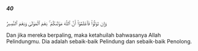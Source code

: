 ##### 40

<span class="ayah">وَإِن تَوَلَّوْا۟ فَٱعْلَمُوٓا۟ أَنَّ ٱللَّهَ مَوْلَىٰكُمْ ۚ نِعْمَ ٱلْمَوْلَىٰ وَنِعْمَ ٱلنَّصِيرُ</span>

<span class="ayah_translation">Dan jika mereka berpaling, maka ketahuilah bahwasanya Allah Pelindungmu. Dia adalah sebaik-baik Pelindung dan sebaik-baik Penolong.</span>
